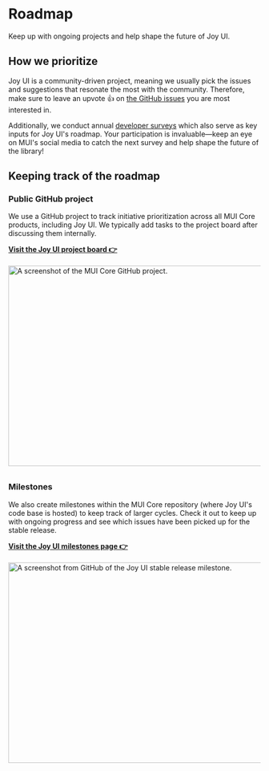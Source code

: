 # Roadmap

Keep up with ongoing projects and help shape the future of Joy UI.

## How we prioritize

Joy UI is a community-driven project, meaning we usually pick the issues and suggestions that resonate the most with the community.
Therefore, make sure to leave an upvote 👍 on [the GitHub issues](https://github.com/mui/material-ui/issues?q=is:open+is:issue+label:%22package:+joy-ui%22) you are most interested in.

Additionally, we conduct annual [developer surveys](https://mui.com/blog/?tags=Developer+survey/) which also serve as key inputs for Joy UI's roadmap.
Your participation is invaluable—keep an eye on MUI's social media to catch the next survey and help shape the future of the library!

## Keeping track of the roadmap

### Public GitHub project

We use a GitHub project to track initiative prioritization across all MUI Core products, including Joy UI.
We typically add tasks to the project board after discussing them internally.

**[Visit the Joy UI project board 👉](https://github.com/orgs/mui/projects/18/views/8)**

<img src="/static/joy-ui/roadmap/github-projects.png" style="width: 814px; margin-top: 4px; margin-bottom: 8px;" alt="A screenshot of the MUI Core GitHub project." width="1628" height="400" />

### Milestones

We also create milestones within the MUI Core repository (where Joy UI's code base is hosted) to keep track of larger cycles.
Check it out to keep up with ongoing progress and see which issues have been picked up for the stable release.

**[Visit the Joy UI milestones page 👉](https://github.com/mui/material-ui/milestone/47)**

<img src="/static/joy-ui/roadmap/milestone.png" style="width: 814px; margin-top: 4px; margin-bottom: 8px;" alt="A screenshot from GitHub of the Joy UI stable release milestone." width="1628" height="400" />